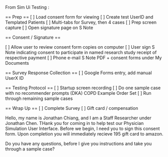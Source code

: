 From Sim Ui Testing :

== Prep ==
[ ] Load consent form for viewing
[ ] Create test UserID and Templated Patients
[ ] Multi-tabs for Survey, then 4 cases
[ ] Prep screen capture
[ ] Open signature page on S Note

== Consent / Signature ==

[ ] Allow user to review consent form copies on computer
[ ] User sign S Note indicating consent to participate in named research study receipt of respective payment
[ ] Phone e-mail S Note PDF + consent forms under My Documents

== Survey Response Collection ==
[ ] Google Forms entry, add manual UserX ID

== Testing Protocol ==
[ ] Startup screen recording
[ ] Do one sample case with no recommender prompts (DKA)
COPD Example Order Set
[ ] Run through remaining sample cases

== Wrap Up ==
[ ] Complete Survey
[ ] Gift card / compensation

Hello, my name is Jonathan Chiang, and I am a Staff Researcher under Jonathan Chen. THank you for coming in to help test our Physician Simulation User Interface. Before we begin, I need you to sign this consent form. Upon completion you will immediately recieve 195 gift card to amazon. 

Do you have any questions, before I give you instructions and take you through a sample case? 

